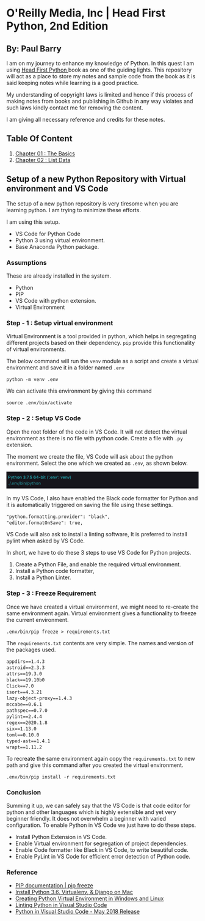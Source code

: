 # O'Reilly Media, Inc | Head First Python, 2nd Edition #
## By: Paul Barry ##

I am on my journey to enhance my knowledge of Python. In this quest I am using [Head First Python ](https://www.oreilly.com/library/view/head-first-python/9781491919521/) book as one of the guiding lights. This repository will act as a place to store my notes and sample code from the book as it is said keeping notes while learning is a good practice.

My understanding of copyright laws is limited and hence if this process of making notes from books and publishing in Github in any way violates and such laws kindly contact me for removing the content. 

I am giving all necessary reference and credits for these notes.

## Table Of Content ##
1. [Chapter 01 : The Basics](DOCS/Chapter_01-The-Basics/ReadMe.md)
2. [Chapter 02 : List Data ](DOCS/Chapter_02-List-Data/ReadMe.md)


## Setup of a new Python Repository with Virtual environment and VS Code ##

The setup of a new python repository is very tiresome when you are learning python. I am trying to minimize these efforts.

I am using this setup.

* VS Code for Python Code
* Python 3 using virtual environment.
* Base Anaconda Python package.

### Assumptions ###

These are already installed in the system.

* Python
* PIP
* VS Code with python extension.
* Virtual Environment


### Step - 1 : Setup virtual environment ###
Virtual Environment is a tool provided in python, which helps in segregating different projects based on their dependency. `pip` provide this functionality of virtual environments.

The below command will run the `venv` module as a script and create a virtual environment and save it in a folder named `.env`
````
python -m venv .env
````

We can activate this environment by giving this command
````
source .env/bin/activate
````

### Step - 2 : Setup VS Code ###

Open the root folder of the code in VS Code. It will not detect the virtual environment as there is no file with python code. Create a file with `.py` extension. 

The moment we create the file, VS Code will ask about the python environment. Select the one which we created as `.env`, as shown below.

![Virtual Environment of VsCode](DOCS/images/VsCodeEnv.png "Virtual Environment in Vs Code")

In my VS Code, I also have enabled the Black code formatter for Python and it is automatically triggered on saving the file using these settings.

````
"python.formatting.provider": "black",
"editor.formatOnSave": true,
````

VS Code will also ask to install a linting software, It is preferred to install pylint when asked by VS Code.

In short, we have to do these 3 steps to use VS Code for Python projects.

1. Create a Python File, and enable the required virtual environment.
2. Install a Python code formatter, 
3. Install a Python Linter.

### Step - 3 : Freeze Requirement ###
Once we have created a virtual environment, we might need to re-create the same environment again. Virtual environment gives a functionality to freeze the current environment.

````
.env/bin/pip freeze > requirements.txt
```` 

The `requirements.txt` contents are very simple. The names and version of the packages used.

````
appdirs==1.4.3
astroid==2.3.3
attrs==19.3.0
black==19.10b0
Click==7.0
isort==4.3.21
lazy-object-proxy==1.4.3
mccabe==0.6.1
pathspec==0.7.0
pylint==2.4.4
regex==2020.1.8
six==1.13.0
toml==0.10.0
typed-ast==1.4.1
wrapt==1.11.2
````

To recreate the same environment again copy the `requirements.txt` to new path and give this command after you created the virtual environment.

````
.env/bin/pip install -r requirements.txt
````

### Conclusion ###

Summing it up, we can safely say that the VS Code is that code editor for python and other languages which is highly extensible and yet very beginner friendly. It does not overwhelm a beginner with varied configuration. To enable Python in VS Code we just have to do these steps.

* Install Python Extension in VS Code.
* Enable Virtual environment for segregation of project dependencies. 
* Enable Code formatter like Black in VS Code, to write beautiful code.
* Enable PyLint in VS Code for efficient error detection of Python code.

### Reference ###
* [PIP documentation | pip freeze ](https://pip.pypa.io/en/stable/reference/pip_freeze/)
* [Install Python 3.6, Virtualenv, & Django on Mac](https://www.codingforentrepreneurs.com/blog/install-django-on-mac-or-linux)
* [Creating Python Virtual Environment in Windows and Linux ](https://www.geeksforgeeks.org/creating-python-virtual-environment-windows-linux/)
* [Linting Python in Visual Studio Code ](https://code.visualstudio.com/docs/python/linting)
* [Python in Visual Studio Code - May 2018 Release ](https://devblogs.microsoft.com/python/python-in-visual-studio-code-may-2018-release/)




